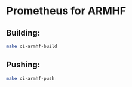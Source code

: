# Prometheus for ARMHF

## Building:

```bash
make ci-armhf-build
```

## Pushing:

```bash
make ci-armhf-push
```
